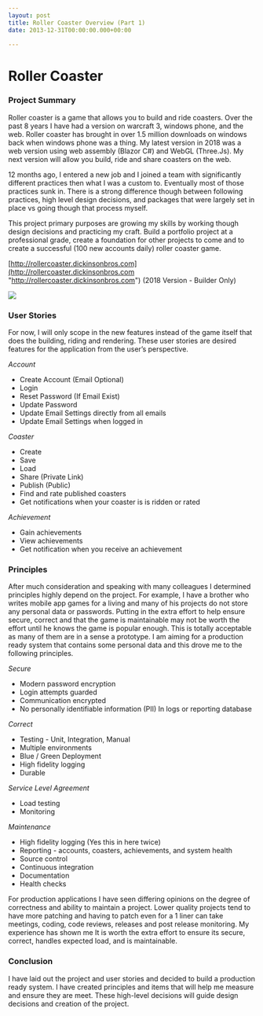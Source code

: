 ```yaml
---
layout: post
title: Roller Coaster Overview (Part 1)
date: 2013-12-31T00:00:00.000+00:00

---
```

# Roller Coaster

### Project Summary

Roller coaster is a game that allows you to build and ride coasters. Over the past 8 years I have had a version on warcraft 3, windows phone, and the web. Roller coaster has brought in over 1.5 million downloads on windows back when windows phone was a thing. My latest version in 2018 was a web version using web assembly (Blazor C#) and WebGL (Three.Js). My next version will allow you build, ride and share coasters on the web.

12 months ago, I entered a new job and I joined a team with significantly different practices then what I was a custom to. Eventually most of those practices sunk in. There is a strong difference though between following practices, high level design decisions, and packages that were largely set in place vs going though that process myself.

This project primary purposes are growing my skills by working though design decisions and practicing my craft. Build a portfolio project at a professional grade, create a foundation for other projects to come and to create a successful (100 new accounts daily) roller coaster game.

[http://rollercoaster.dickinsonbros.com](http://rollercoaster.dickinsonbros.com "http://rollercoaster.dickinsonbros.com") (2018 Version - Builder Only)

![](/uploads/Tracks.PNG)

### User Stories

For now, I will only scope in the new features instead of the game itself that does the building, riding and rendering. These user stories are desired features for the application from the user’s perspective.

_Account_

* Create Account (Email Optional)
* Login
* Reset Password (If Email Exist)
* Update Password
* Update Email Settings directly from all emails
* Update Email Settings when logged in

_Coaster_

* Create
* Save
* Load
* Share (Private Link)
* Publish (Public)
* Find and rate published coasters
* Get notifications when your coaster is is ridden or rated

_Achievement_

* Gain achievements
* View achievements
* Get notification when you receive an achievement

### Principles

After much consideration and speaking with many colleagues I determined principles highly depend on the project. For example, I have a brother who writes mobile app games for a living and many of his projects do not store any personal data or passwords. Putting in the extra effort to help ensure secure, correct and that the game is maintainable may not be worth the effort until he knows the game is popular enough. This is totally acceptable as many of them are in a sense a prototype. I am aiming for a production ready system that contains some personal data and this drove me to the following principles.

_Secure_

* Modern password encryption
* Login attempts guarded
* Communication encrypted
* No personally identifiable information (PII) In logs or reporting database

_Correct_

* Testing - Unit, Integration, Manual
* Multiple environments
* Blue / Green Deployment
* High fidelity logging
* Durable

_Service Level Agreement_

* Load testing
* Monitoring

_Maintenance_

* High fidelity logging (Yes this in here twice)
* Reporting - accounts, coasters, achievements, and system health
* Source control
* Continuous integration
* Documentation
* Health checks

For production applications I have seen differing opinions on the degree of correctness and ability to maintain a project. Lower quality projects tend to have more patching and having to patch even for a 1 liner can take meetings, coding, code reviews, releases and post release monitoring. My experience has shown me It is worth the extra effort to ensure its secure, correct, handles expected load, and is maintainable.

### Conclusion

I have laid out the project and user stories and decided to build a production ready system. I have created principles and items that will help me measure and ensure they are meet. These high-level decisions will guide design decisions and creation of the project.